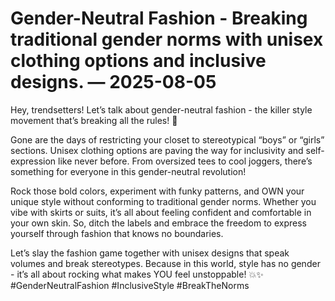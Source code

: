 # Gender-Neutral Fashion - Breaking traditional gender norms with unisex clothing options and inclusive designs. — 2025-08-05

Hey, trendsetters! Let’s talk about gender-neutral fashion - the killer style movement that’s breaking all the rules! 🌟

Gone are the days of restricting your closet to stereotypical “boys” or “girls” sections. Unisex clothing options are paving the way for inclusivity and self-expression like never before. From oversized tees to cool joggers, there’s something for everyone in this gender-neutral revolution!

Rock those bold colors, experiment with funky patterns, and OWN your unique style without conforming to traditional gender norms. Whether you vibe with skirts or suits, it’s all about feeling confident and comfortable in your own skin. So, ditch the labels and embrace the freedom to express yourself through fashion that knows no boundaries.

Let’s slay the fashion game together with unisex designs that speak volumes and break stereotypes. Because in this world, style has no gender - it’s all about rocking what makes YOU feel unstoppable! 💥✨ #GenderNeutralFashion #InclusiveStyle #BreakTheNorms